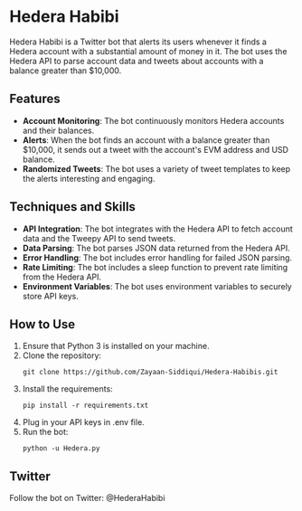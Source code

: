 # Hedera Habibi

Hedera Habibi is a Twitter bot that alerts its users whenever it finds a Hedera account with a substantial amount of money in it. The bot uses the Hedera API to parse account data and tweets about accounts with a balance greater than $10,000.

## Features
- **Account Monitoring**: The bot continuously monitors Hedera accounts and their balances.
- **Alerts**: When the bot finds an account with a balance greater than $10,000, it sends out a tweet with the account's EVM address and USD balance.
- **Randomized Tweets**: The bot uses a variety of tweet templates to keep the alerts interesting and engaging.

## Techniques and Skills
- **API Integration**: The bot integrates with the Hedera API to fetch account data and the Tweepy API to send tweets.
- **Data Parsing**: The bot parses JSON data returned from the Hedera API.
- **Error Handling**: The bot includes error handling for failed JSON parsing.
- **Rate Limiting**: The bot includes a sleep function to prevent rate limiting from the Hedera API.
- **Environment Variables**: The bot uses environment variables to securely store API keys.

## How to Use
1. Ensure that Python 3 is installed on your machine.
2. Clone the repository:
   ```
   git clone https://github.com/Zayaan-Siddiqui/Hedera-Habibis.git
   ```
3. Install the requirements:
   ```
   pip install -r requirements.txt
   ```
4. Plug in your API keys in .env file.
5. Run the bot:
   ```
   python -u Hedera.py
   ```

## Twitter
Follow the bot on Twitter: @HederaHabibi
```
